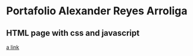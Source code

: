 # Portafolio Alexander Reyes Arroliga

## HTML page with css and javascript

[a link]([https://github.com/user/repo/blob/branch/other_file.md](https://github.com/AlexanderReyesArroliga/Portafolio/tree/main/Html-css-javascript_project))

